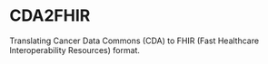 # CDA2FHIR
Translating Cancer Data Commons (CDA) to FHIR (Fast Healthcare Interoperability Resources) format.
